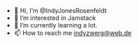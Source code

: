 - 👋 Hi, I’m @IndyJonesRosenfeldt
- 👀 I’m interested in Jamstack 
- 🌱 I’m currently learning a lot.
- 📫 How to reach me indyzwerg@web.de

<!---
IndyJonesRosenfeldt/IndyJonesRosenfeldt is a ✨ special ✨ repository because its `README.md` (this file) appears on your GitHub profile.
You can click the Preview link to take a look at your changes.
--->
